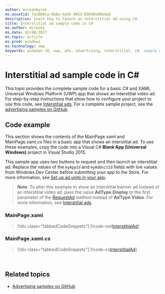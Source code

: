 ```yaml
---
author: mcleanbyron
ms.assetid: 7a16b0ca-6b8e-4ade-9853-85690e06bda6
description: Learn how to launch an interstitial ad using C#.
title: Interstitial ad sample code in C#
ms.author: mcleans
ms.date: 02/08/2017
ms.topic: article
ms.prod: windows
ms.technology: uwp
keywords: windows 10, uwp, ads, advertising, interstitial, c#, sample code
---
```


# Interstitial ad sample code in C\# #  

This topic provides the complete sample code for a basic C# and XAML Universal Windows Platform (UWP) app that shows an interstitial video ad. For step-by-step instructions that show how to configure your project to use this code, see [Interstitial ads](interstitial-ads.md). For a complete sample project, see the [advertising samples on GitHub](http://aka.ms/githubads).

## Code example

This section shows the contents of the MainPage.xaml and MainPage.xaml.cs files in a basic app that shows an interstitial ad. To use these examples, copy the code into a Visual C# **Blank App (Universal Windows)** project in Visual Studio 2015.

This sample app uses two buttons to request and then launch an interstitial ad. Replace the values of the ```myAppId``` and ```myAdUnitId``` fields with live values from Windows Dev Center before submitting your app to the Store. For more information, see [Set up ad units in your app](set-up-ad-units-in-your-app.md).

>**Note**&nbsp;&nbsp;To alter this example to show an interstitial banner ad instead of an interstitial video ad, pass the value **AdType.Display** to the first parameter of the [RequestAd](https://msdn.microsoft.com/library/windows/apps/microsoft.advertising.winrt.ui.interstitialad.requestad.aspx) method instead of **AdType.Video**. For more information, see [Interstitial ads](interstitial-ads.md).

### MainPage.xaml

> [!div class="tabbedCodeSnippets"]
[!code-xml[InterstitialAd](./code/AdvertisingSamples/InterstitialAdSamples/cs/MainPage.xaml#L1-L13)]

### MainPage.xaml.cs

> [!div class="tabbedCodeSnippets"]
[!code-cs[InterstitialAd](./code/AdvertisingSamples/InterstitialAdSamples/cs/MainPage.xaml.cs#CompleteSample)]

 
## Related topics

* [Advertising samples on GitHub](http://aka.ms/githubads)
 
